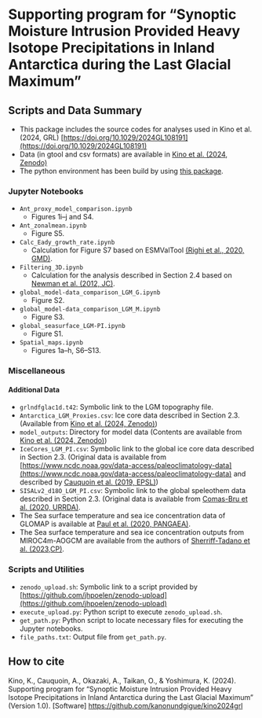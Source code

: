 # Supporting program for “Synoptic Moisture Intrusion Provided Heavy Isotope Precipitations in Inland Antarctica during the Last Glacial Maximum”

## Scripts and Data Summary
- This package includes the source codes for analyses used in Kino et al. (2024, GRL) [https://doi.org/10.1029/2024GL108191](https://doi.org/10.1029/2024GL108191)
- Data (in gtool and csv formats) are available in [Kino et al. (2024, Zenodo)](https://doi.org/10.5281/zenodo.10867605)
- The python environment has been build by using [this package](https://github.com/kanonundgigue/virtual_env.git).

### Jupyter Notebooks
- `Ant_proxy_model_comparison.ipynb`
    - Figures 1i–j and S4.
- `Ant_zonalmean.ipynb`
    - Figure S5.
- `Calc_Eady_growth_rate.ipynb`
    - Calculation for Figure S7 based on ESMValTool [(Righi et al., 2020, GMD)](https://gmd.copernicus.org/articles/13/1179/2020/). 
- `Filtering_3D.ipynb`
    - Calculation for the analysis described in Section 2.4 based on [Newman et al. (2012, JC)](https://journals.ametsoc.org/view/journals/clim/25/21/jcli-d-11-00665.1.xml).
- `global_model-data_comparison_LGM_G.ipynb`
    - Figure S2.
- `global_model-data_comparison_LGM_M.ipynb`
    - Figure S3.
- `global_seasurface_LGM-PI.ipynb`
    - Figure S1.
- `Spatial_maps.ipynb`
    - Figures 1a–h, S6–S13.

### Miscellaneous
#### Additional Data
- `grlndfglac1d.t42`: Symbolic link to the LGM topography file.
- `Antarctica_LGM_Proxies.csv`: Ice core data described in Section 2.3. (Available from [Kino et al. (2024, Zenodo)](https://zenodo.org/doi/10.5281/zenodo.7582875))
- `model_outputs`: Directory for model data (Contents are available from [Kino et al. (2024, Zenodo)](https://zenodo.org/doi/10.5281/zenodo.7582875))
- `IceCores_LGM_PI.csv`: Symbolic link to the global ice core data described in Section 2.3. (Original data is available from [https://www.ncdc.noaa.gov/data-access/paleoclimatology-data](https://www.ncdc.noaa.gov/data-access/paleoclimatology-data) and described by [Cauquoin et al. (2019, EPSL)](https://www.sciencedirect.com/science/article/pii/S0012821X19304236?via%3Dihub))
- `SISALv2_d18O_LGM_PI.csv`: Symbolic link to the global speleothem data described in Section 2.3. (Original data is available from [Comas-Bru et al. (2020, URRDA)](https://researchdata.reading.ac.uk/256/).
- The Sea surface temperature and sea ice concentration data of GLOMAP is available at [Paul et al. (2020, PANGAEA)](https://doi.pangaea.de/10.1594/PANGAEA.923262).
- The Sea surface temperature and sea ice concentration outputs from MIROC4m-AOGCM are available from the authors of [Sherriff-Tadano et al. (2023,CP)](https://journals.ametsoc.org/view/journals/clim/aop/JCLI-D-22-0221.1/JCLI-D-22-0221.1.xml).
  
### Scripts and Utilities
- `zenodo_upload.sh`: Symbolic link to a script provided by [https://github.com/jhpoelen/zenodo-upload](https://github.com/jhpoelen/zenodo-upload)
- `execute_upload.py`: Python script to execute `zenodo_upload.sh`.
- `get_path.py`: Python script to locate necessary files for executing the Jupyter notebooks.
- `file_paths.txt`: Output file from `get_path.py`.

## How to cite
Kino, K., Cauquoin, A., Okazaki, A., Taikan, O., & Yoshimura, K. (2024). Supporting program for “Synoptic Moisture Intrusion Provided Heavy Isotope Precipitations in Inland Antarctica during the Last Glacial Maximum” (Version 1.0). [Software] https://github.com/kanonundgigue/kino2024grl

